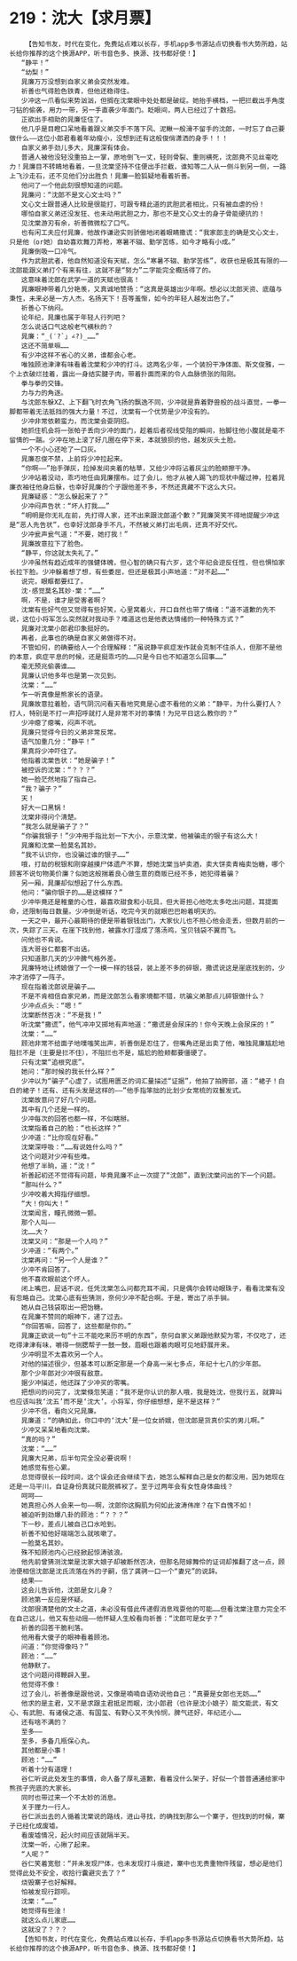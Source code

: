 # 219：沈大【求月票】
        【告知书友，时代在变化，免费站点难以长存，手机app多书源站点切换看书大势所趋，站长给你推荐的这个换源APP，听书音色多、换源、找书都好使！】
       “静平！”
       “幼梨！”
       晁廉万万没想到自家义弟会突然发难。
       祈善也气得脸色铁青，但他还稳得住。
       少冲这一爪看似来势汹汹，但搁在沈棠眼中处处都是破绽。她抬手横档，一把拦截出手角度刁钻的偷袭，用力一带，另一手直袭少年面门。眨眼间，两人已经过了十数招。
       正欲出手相助的晁廉怔住了。
       他几乎是目瞪口呆地看着跟义弟交手不落下风、泥鳅一般滑不留手的沈郎，一时忘了自己要做什么——这位小郎君看着年幼瘦小，没想到还有这般俊俏潇洒的身手！！！
       自家义弟手劲儿多大，晁廉深有体会。
       普通人被他没轻没重拍上一掌，原地倒飞一丈，轻则骨裂、重则横死，沈郎竟不见丝毫吃力！晁廉目不转睛地看着，一旦沈棠坚持不住便出手拦截，谁知等二人从一侧斗到另一侧，一路上飞沙走石，还不见他们分出胜负！晁廉一脸狐疑地看着祈善。
       他问了一个他此刻很想知道的问题。
       晁廉问：“沈郎不是文心文士吗？”
       文心文士跟普通人比较是很能打，可跟专精此道的武胆武者相比，只有被血虐的份！
       哪怕自家义弟还没发狂、也未动用武胆之力，那也不是文心文士的身子骨能硬抗的！
       见沈棠游刃有余，祈善微微松了口气。
       也有闲工夫应付晁廉，他故作谦逊实则骄傲地闭着眼睛撒谎：“我家郎主的确是文心文士，只是他（or她）自幼喜欢舞刀弄枪，寒暑不辍、勤学苦练，如今才略有小成。”
       晁廉倒吸一口冷气。
       作为武胆武者，他自然知道没有天赋，怎么“寒暑不辍、勤学苦练”，收获也是极其有限的——沈郎能跟义弟打个有来有往，这就不是“努力”二字能完全概括得了的。
       这意味着沈郎在武学一道的天赋也很高！
       晁廉眼神带着几分艳羡，又真诚地赞扬：“这真是英雄出少年啊。想必以沈郎天资、底蕴与秉性，未来必是一方人杰，名扬天下！吾等羞惭，如今的年轻人越发出色了。”
       祈善心下纳闷。
       论年纪，晁廉也属于年轻人行列吧？
       怎么说话口气这般老气横秋的？
       晁廉：“_(′?`」∠?)_……”
       这还不简单嘛……
       有少冲这样不省心的义弟，谁都会心老。
       唯独顾池津津有味看着沈棠和少冲的打斗。这两名少年，一个装扮干净体面、斯文俊雅，一个上衣破烂挂着，露出一身结实腱子肉，带着扑面而来的令人血脉偾张的阳刚。
       拳与拳的交锋。
       力与力的角逐。
       与沈郎东躲XZ、上下翻飞时衣角飞扬的飘逸不同，少冲就是靠着野兽般的战斗直觉，一拳一脚都带着无法抵挡的强大力量！不过，沈棠有一个优势是少冲没有的。
       少冲非常依赖蛮力，而沈棠会耍阴招。
       她抓住机会将一张帕子丢向少冲的面门，趁着后者视线受阻的瞬间，抬脚往他小腹就是毫不留情的一踹。少冲在地上滚了好几圈在停下来，本就狼狈的他，越发灰头土脸。
       一个不小心还呛了一口灰。
       晁廉忍俊不禁，上前将少冲拉起来。
       “你啊——”抬手弹灰，捡掉发间夹着的枯草，又给少冲将沾着灰尘的脸颊擦干净。
       少冲站着没动，乖巧地任由晁廉摆布。过了会儿，他才从被人踢飞的现状中醒过神，拉着晁廉衣袖往他身后躲，也幸好晁廉的个子跟他差不多，不然还真藏不下这么大只。
       晁廉疑惑：“怎么躲起来了？”
       少冲闷声告状：“坏人打我……”
       “明明是你无礼在前，先打得人家，还不出来跟沈郎道个歉？”晁廉哭笑不得地提醒少冲这是“恶人先告状”，也幸好沈郎身手不凡，不然被义弟打出毛病，还真不好交代。
       少冲瓮声瓮气道：“不要，她打我！”
       晁廉故意拉下了脸色。
       “静平，你这就太失礼了。”
       少冲虽然有趋近成年的强健体魄，但心智的确只有六岁，这个年纪会逆反任性，但也惧怕家长拉下脸。少冲躲着想了想，有些委屈，但还是极其小声地道：“对不起……”
       说完，眼眶都要红了。
       沈·感觉莫名其妙·棠：“……”
       啊，不是，谁才是受害者啊？
       沈棠有些好气但又觉得有些好笑，心里窝着火，开口自然也带了情绪：“道不道歉的先不说，这位小将军怎么突然就对我动手？难道这也是他表达情绪的一种特殊方式？”
       晁廉对沈棠小郎君印象挺好的。
       再者，此事也的确是自家义弟做得不对。
       不管如何，的确要给人一个合理解释：“虽说静平疯症发作就会克制不住杀人，但那不是他的本意，疯症平息的时候，还是挺乖巧的……只是今日也不知道怎么回事……”
       毫无预兆偷袭谁……
       晁廉认识他多年也是第一次见到。
       沈棠：“……”
       乍一听真像是熊家长的语录。
       晁廉故意拉着脸，语气阴沉问看天看地究竟是心虚不看他的义弟：“静平，为什么要打人？打人，特别是不打一声招呼就打人是非常不对的事情！为兄平日这么教你的？”
       少冲瘪了瘪嘴，闷声不吭。
       晁廉只觉得今日的义弟非常反常。
       语气加重几分：“静平！”
       果真将少冲吓住了。
       他指着沈棠告状：“她是骗子！”
       被控诉的沈棠：“？？？”
       她一脸茫然地指了指自己。
       “我？骗子？”
       天！
       好大一口黑锅！
       沈棠非得问个清楚。
       “我怎么就是骗子了？”
       “你骗我银子！”少冲用手指比划一下大小，示意沈棠，他被骗走的银子有这么大！
       晁廉和沈棠一脸莫名其妙。
       “我不认识你，也没骗过谁的银子……”
       哦，打劫的税银和刚穿越摸尸体遗产不算，想她沈棠当垆卖酒，卖大饼卖青梅卖饴糖，哪个顾客不说句物美价廉？似她这般揣着良心做生意的商贩已经不多，她犯得着骗？
       另一厢，晁廉却似想起了什么东西。
       他问：“骗你银子的……是这模样？”
       少冲毕竟还是稚童的心性，最喜欢甜食和小玩具，但大哥担心他吃太多吃出问题，耳提面命，还限制每日数量。少冲倒是听话，吃完今天的就眼巴巴盼着明天的。
       一天之中，最开心最期待的便是带着银钱出门，大家伙儿也不担心他会走丢，但数月前的一次，失踪了三天。在崖下找到他，被露水打湿成了落汤鸡，宝贝钱袋不翼而飞。
       问他也不肯说。
       连大哥谷仁都套不出话。
       只知道那几天的少冲脾气格外差。
       晁廉特地让绣娘做了一个一模一样的钱袋，装上差不多的碎银，撒谎说这是崖底找到的，少冲才消停了一阵子。
       现在指着沈郎说是骗子……
       不是不肯相信自家兄弟，而是沈郎怎么看家境都不错，坑骗义弟那点儿碎银做什么？
       少冲点点头：“嗯！”
       沈棠断然否决：“不是我！”
       听沈棠“撒谎”，他气冲冲又掷地有声地道：“撒谎是会尿床的！你今天晚上会尿床的！”
       沈棠：“……”
       顾池非常不给面子地噗嗤笑出声，祈善倒是忍住了，但嘴角还是出卖了他，唯独晁廉尴尬地阻拦不是（主要是拦不住），不阻拦也不是，尴尬的脸颊都要僵硬了。
       只有沈棠“追根究底”。
       她问：“那时候的我长什么样？”
       少冲以为“骗子”心虚了，试图用匮乏的词汇量描述“证据”，他拍了拍胯部，道：“裙子！白白的裙子！还有、还有头发是这样的——”他手指笨拙的比划少女常梳的双鬟发式。
       沈棠故意问了好几个问题。
       其中有几个还是一样的。
       少冲每次的回答也都一样，不似瞎掰。
       沈棠指着自己的脸：“也长这样？”
       少冲道：“比你现在好看。”
       沈棠深呼吸：“……有说姓什么吗？”
       这个问题对少冲有些难。
       他想了半晌，道：“沈！”
       祈善起初还不觉得有问题，毕竟晁廉不止一次提了“沈郎”，直到沈棠问出的下一个问题。
       “那叫什么？”
       少冲咬着大拇指仔细想。
       “大！你叫大！”
       沈棠闻言，瞳孔微微一颤。
       那个人叫——
       沈……大？
       沈棠又问：“那是一个人吗？”
       少冲道：“有两个。”
       沈棠再问：“另一个人是谁？”
       少冲不肯回答了。
       他不喜欢眼前这个坏人。
       闭上嘴巴，屁话不说，任凭沈棠怎么问都充耳不闻，只是偶尔会转动眼珠子，看看沈棠有没有忽略自己。沈棠心底有些猜测，奈何少冲不配合啊。于是，寄出了杀手锏。
       她从自己钱袋取出一把饴糖。
       在晁廉不赞同的眼神下，递了过去。
       “你回答嘛，回答了，这些都是你的。”
       晁廉正欲说一句“十三不能吃来历不明的东西”，奈何自家义弟跟他默契为零，不仅吃了，还吃得津津有味，嚼得一侧腮帮子一鼓一鼓，眉眼也跟着肉眼可见地舒展开来。
       少冲明显不太喜欢另一个人。
       对他的描述很少，但基本可以断定那是一个身高一米七多点，年纪十七八的少年郎。
       那个少年郎对少冲很有敌意。
       据少冲描述，他还踩了少冲买的零嘴。
       把想问的问完了，沈棠倏忽笑道：“我不是你认识的那人哦，我是姓沈，但我行五，就算叫也应该叫我‘沈五’而不是‘沈大’。小将军，你仔细想想，是不是这样？”
       少冲不信，看向义兄晁廉。
       晁廉道：“的确如此，你口中的‘沈大’是一位女娇娥，但沈郎是货真价实的男儿啊。”
       少冲又呆呆地看向沈棠。
       “真的吗？”
       沈棠：“……”
       晁廉大兄弟，后半句完全没必要说啊！
       她感觉有些心累。
       总觉得很长一段时间，这个误会还会继续下去，她怎么解释自己是女的都没用，因为她现在还是一马平川，自证身份真就只能脱裤衩了。至于过两年会有女性身体曲线？
       呵呵——
       她真担心外人会来一句——啊，沈郎你这胸肌为何如此波涛伟岸？在下自愧不如！
       被迫听到劲爆八卦的顾池：“？？？”
       下一秒，差点儿被自己口水呛到。
       祈善不知他好端端怎么就咳嗽了。
       一脸莫名其妙。
       殊不知顾池内心已经掀起惊涛骇浪。
       他先前曾猜测沈棠是沈家大娘子却被断然否决，但那名陪嫁舞伶的证词却推翻了这一点，顾池便相信沈郎是沈氏流落在外的子嗣，信了龚骋一口一个“妻兄”的说辞。
       结果——
       这会儿告诉他，沈郎是女儿身？
       顾池第一反应是怀疑。
       沈郎很清楚他的文士之道，未必没有借此传递假消息戏耍他的可能……但看沈棠注意力完全不在自己这儿，他又有些动摇——他怀疑人生般看向祈善：“沈郎可是女子？”
       祈善的回答干脆利落。
       他用看大傻子的眼神看着顾池。
       问道：“你觉得像吗？”
       顾池：“……”
       他静默了。
       这个问题问得鞭辟入里。
       他觉得不像！
       过了会儿，祈善像是跟他说，又像是喃喃自语劝说他自己：“真要是女郎也无妨……”
       他求的是主君，又不是求跟主君抵足而眠，沈小郎君（也许是沈小娘子）能文能武，有文心、有武胆、有诸侯之道、有国玺、有野心又不失怜悯，脾气还好，年纪还小……
       还有啥不满的？
       至多——
       至多，多备几瓶保心丸。
       其他都是小事！
       顾池：“……”
       听着十分有道理！
       谷仁听说此处发生的事情，命人备了厚礼道歉，看着没什么架子，好似一个普普通通给家中熊孩子兜底的大家长。
       同时也带过来一个不太妙的消息。
       关于狸力一行人。
       谷仁派出去的人循着沈棠说的路线，进山寻找，的确找到那么一个寨子，但找到的时候，寨子已经化成废墟。
       看废墟情况，起火时间应该就隔半天。
       沈棠一听，心揪了起来。
       “人呢？”
       谷仁笑着宽慰：“并未发现尸体，也未发现打斗痕迹，寨中也无贵重物件残留，想必是他们觉得此处不安全，收拾行囊避灾去了？”
       烧毁寨子也好解释。
       怕被发现行踪呗。
       沈棠：“……”
       她觉得有些淦！
       就这么点儿家底……
       这就没了？？？
       【告知书友，时代在变化，免费站点难以长存，手机app多书源站点切换看书大势所趋，站长给你推荐的这个换源APP，听书音色多、换源、找书都好使！】